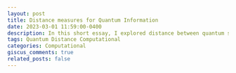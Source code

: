 ```yaml
---
layout: post
title: Distance measures for Quantum Information
date: 2023-03-01 11:59:00-0400
description: In this short essay, I explored distance between quantum states using different metrics.
tags: Quantum Distance Computational
categories: Computational
giscus_comments: true
related_posts: false
---
```


<script crossorigin src="https://unpkg.com/wolfram-notebook-embedder@0.3/dist/wolfram-notebook-embedder.min.js"></script><div id="WNE-div-c6683d43-5bf4-4876-bf10-6b2b9d0e5cf0"></div><script>WolframNotebookEmbedder.embed("https://www.wolframcloud.com/obj/d108c092-8182-42b1-8373-ae917c747544",document.getElementById("WNE-div-c6683d43-5bf4-4876-bf10-6b2b9d0e5cf0"));</script>


